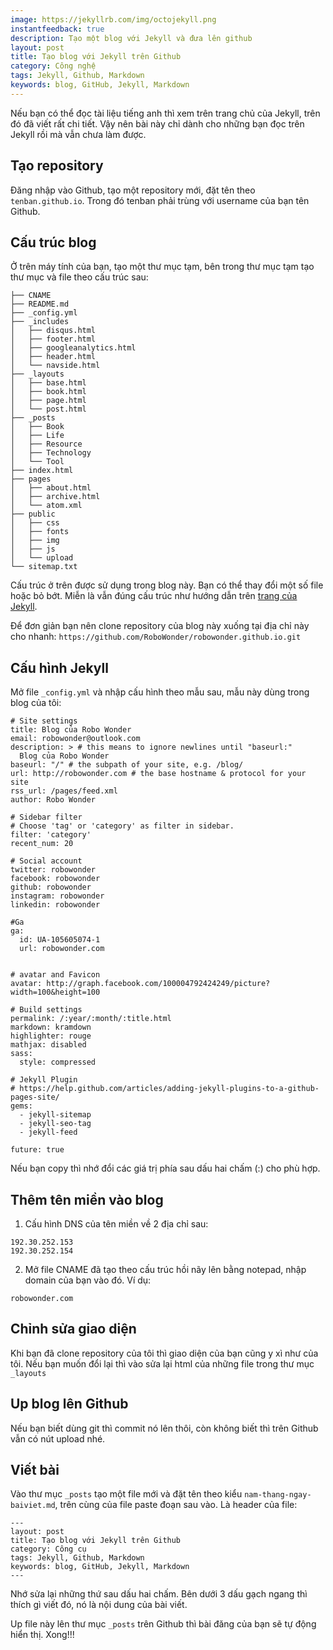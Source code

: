 ```yaml
---
image: https://jekyllrb.com/img/octojekyll.png
instantfeedback: true
description: Tạo một blog với Jekyll và đưa lên github
layout: post
title: Tạo blog với Jekyll trên Github
category: Công nghệ
tags: Jekyll, Github, Markdown
keywords: blog, GitHub, Jekyll, Markdown
---
```


Nếu bạn có thể đọc tài liệu tiếng anh thì xem trên trang chủ của Jekyll, trên đó đã viết rất chi tiết. Vậy nên bài này chỉ dành cho những bạn đọc trên Jekyll rồi mà vẫn chưa làm được.

## Tạo repository

Đăng nhập vào Github, tạo một repository mới, đặt tên theo `tenban.github.io`. Trong đó tenban phải trùng với username của bạn tên Github.

## Cấu trúc blog

Ở trên máy tính của bạn, tạo một thư mục tạm, bên trong thư mục tạm tạo thư mục và file theo cấu trúc sau:

```
├── CNAME
├── README.md
├── _config.yml
├── _includes
│   ├── disqus.html
│   ├── footer.html
│   ├── googleanalytics.html
│   ├── header.html
│   └── navside.html
├── _layouts
│   ├── base.html
│   ├── book.html
│   ├── page.html
│   └── post.html
├── _posts
│   ├── Book
│   ├── Life
│   ├── Resource
│   ├── Technology
│   └── Tool
├── index.html
├── pages
│   ├── about.html
│   ├── archive.html
│   └── atom.xml
├── public
│   ├── css
│   ├── fonts
│   ├── img
│   ├── js
│   └── upload
└── sitemap.txt
```

Cấu trúc ở trên được sử dụng trong blog này. Bạn có thể thay đổi một số file hoặc bỏ bớt. Miễn là vẫn đúng cấu trúc như hướng dẫn trên [trang của Jekyll](https://jekyllrb.com/docs/structure/).

Để đơn giản bạn nên clone repository của blog này xuống tại địa chỉ này cho nhanh: 
`https://github.com/RoboWonder/robowonder.github.io.git`

## Cấu hình Jekyll

Mở file `_config.yml` và nhập cấu hình theo mẫu sau, mẫu này dùng trong blog của tôi:

```
# Site settings
title: Blog của Robo Wonder
email: robowonder@outlook.com
description: > # this means to ignore newlines until "baseurl:"
  Blog của Robo Wonder
baseurl: "/" # the subpath of your site, e.g. /blog/
url: http://robowonder.com # the base hostname & protocol for your site
rss_url: /pages/feed.xml
author: Robo Wonder

# Sidebar filter
# Choose 'tag' or 'category' as filter in sidebar.
filter: 'category'
recent_num: 20

# Social account
twitter: robowonder
facebook: robowonder
github: robowonder
instagram: robowonder
linkedin: robowonder

#Ga
ga:
  id: UA-105605074-1
  url: robowonder.com


# avatar and Favicon
avatar: http://graph.facebook.com/100004792424249/picture?width=100&height=100

# Build settings
permalink: /:year/:month/:title.html
markdown: kramdown
highlighter: rouge
mathjax: disabled
sass:
  style: compressed

# Jekyll Plugin
# https://help.github.com/articles/adding-jekyll-plugins-to-a-github-pages-site/
gems:
  - jekyll-sitemap
  - jekyll-seo-tag
  - jekyll-feed

future: true
```

Nếu bạn copy thì nhớ đổi các giá trị phía sau dấu hai chấm (:) cho phù hợp.

## Thêm tên miền vào blog

1. Cấu hình DNS của tên miền về 2 địa chỉ sau:

```
192.30.252.153
192.30.252.154
```

2. Mở file CNAME đã tạo theo cấu trúc hồi nãy lên bằng notepad, nhập domain của bạn vào đó. Ví dụ:

```
robowonder.com
```

## Chỉnh sửa giao diện

Khi bạn đã clone repository của tôi thì giao diện của bạn cũng y xì như của tôi. Nếu bạn muốn đổi lại thì vào sửa lại html của những file trong thư mục `_layouts`

## Up blog lên Github

Nếu bạn biết dùng git thì commit nó lên thôi, còn không biết thì trên Github vẫn có nút upload nhé.


## Viết bài

Vào thư mục `_posts` tạo một file mới và đặt tên theo kiểu `nam-thang-ngay-baiviet.md`, trên cùng của file paste đoạn sau vào. Là header của file:

```
---
layout: post
title: Tạo blog với Jekyll trên Github
category: Công cụ
tags: Jekyll, Github, Markdown
keywords: blog, GitHub, Jekyll, Markdown
---
```

Nhớ sửa lại những thứ sau dấu hai chấm. Bên dưới 3 dấu gạch ngang thì thích gì viết đó, nó là nội dung của bài viết.

Up file này lên thư mục `_posts` trên Github thì bài đăng của bạn sẽ tự động hiển thị. Xong!!!